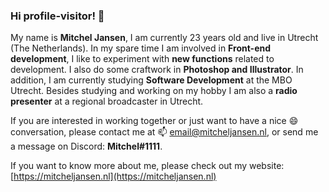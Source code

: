### Hi profile-visitor! 👋

My name is **Mitchel Jansen**, I am currently 23 years old and live in Utrecht (The Netherlands). In my spare time I am involved in **Front-end development**, I like to experiment with **new functions** related to development. I also do some craftwork in **Photoshop and Illustrator**. In addition, I am currently studying **Software Development** at the MBO Utrecht. Besides studying and working on my hobby I am also a **radio presenter** at a regional broadcaster in Utrecht.

If you are interested in working together or just want to have a nice 😄 conversation, please contact me at 📫 [email@mitcheljansen.nl](mailto:email@mitcheljansen.nl), or send me a message on Discord: **Mitchel#1111**.

If you want to know more about me, please check out my website: [https://mitcheljansen.nl](https://mitcheljansen.nl)

<!--
**Mitchel/Mitchel** is a ✨ _special_ ✨ repository because its `README.md` (this file) appears on your GitHub profile.

Here are some ideas to get you started:

- 🔭 I’m currently working on ...
- 🌱 I’m currently learning ...
- 👯 I’m looking to collaborate on ...
- 🤔 I’m looking for help with ...
- 💬 Ask me about ...
- 📫 How to reach me: ...
- 😄 Pronouns: ...
- ⚡ Fun fact: ...
-->
